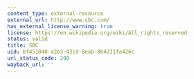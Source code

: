 ```yaml
---
content_type: external-resource
external_url: http://www.sbc.com/
has_external_license_warning: true
license: https://en.wikipedia.org/wiki/All_rights_reserved
status: valid
title: SBC
uid: bf451040-a2b3-43cd-8eab-8b4211fa426c
url_status_code: 200
wayback_url: ''
---
```

